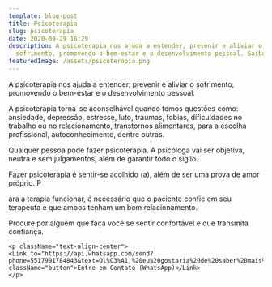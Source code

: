 ```yaml
---
template: blog-post
title: Psicoterapia
slug: psicoterapia
date: 2020-09-29 16:29
description: A psicoterapia nos ajuda a entender, prevenir e aliviar o
  sofrimento, promovendo o bem-estar e o desenvolvimento pessoal. Saiba mais.
featuredImage: /assets/psicoterapia.png
---
```

A psicoterapia nos ajuda a entender, prevenir e aliviar o sofrimento, promovendo o bem-estar e o desenvolvimento pessoal. 

A psicoterapia torna-se aconselhável quando temos questões como: ansiedade, depressão, estresse, luto, traumas, fobias, dificuldades no trabalho ou no relacionamento, transtornos alimentares, para a escolha profissional, autoconhecimento, dentre outras. 

Qualquer pessoa pode fazer psicoterapia. A psicóloga vai ser objetiva, neutra e sem julgamentos, além de garantir todo o sigilo. 

Fazer psicoterapia é sentir-se acolhido (a), além de ser uma prova de amor próprio. P

ara a terapia funcionar, é necessário que o paciente confie em seu terapeuta e que ambos tenham um bom relacionamento. 

Procure por alguém que faça você se sentir confortável e que transmita confiança.

```
<p className="text-align-center">
<Link to="https://api.whatsapp.com/send?phone=5517991784843&text=Ol%C3%A1,%20eu%20gostaria%20de%20saber%20mais%20sobre%20o%20seu%20atendimento%20psicol%C3%B3gico" className="button">Entre em Contato (WhatsApp)</Link>
</p>
```